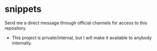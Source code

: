 # snippets

Send me a direct message through official channels for access to this repository.

* This project is private/internal, but I will make it available to anybody internally.
